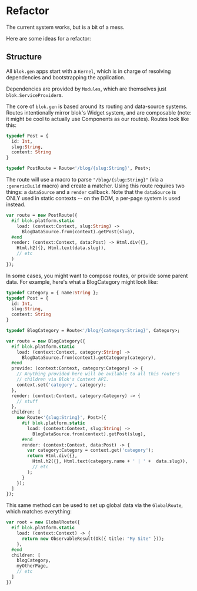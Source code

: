 Refactor
========

The current system works, but is a bit of a mess.

Here are some ideas for a refactor:

Structure
---------

All `blok.gen` apps start with a `Kernel`, which is in charge of resolving dependencies and bootstrapping the application.

Dependencies are provided by `Modules`, which are themselves just `blok.ServiceProvider`s.

The core of `blok.gen` is based around its routing and data-source systems. Routes intentionally mirror blok's Widget system, and are composable (note: it might be cool to actually use Components as our routes). Routes look like this:

```haxe
typedef Post = { 
  id: Int,
  slug:String,
  content: String
}

typedef PostRoute = Route<'/blog/{slug:String}', Post>;
```

The route will use a macro to parse `"/blog/{slug:String}"` (via a `:genericBuild` macro) and create a matcher. Using this route requires two things: a `dataSource` and a `render` callback. Note that the `dataSource` is ONLY used in static contexts -- on the DOM, a per-page system is used instead.

```haxe
var route = new PostRoute({
  #if blok.platform.static
    load: (context:Context, slug:String) -> 
      BlogDataSource.from(context).getPost(slug),
  #end
  render: (context:Context, data:Post) -> Html.div({},
    Html.h2({}, Html.text(data.slug)),
    // etc
  )
});
```

In some cases, you might want to compose routes, or provide some parent data. For example, here's what a BlogCategory might look like:

```haxe
typedef Category = { name:String };
typedef Post = { 
  id: Int,
  slug:String,
  content: String
}

typedef BlogCategory = Route<'/blog/{category:String}', Category>;

var route = new BlogCategory({
  #if blok.platform.static
    load: (context:Context, category:String) -> 
      BlogDataSource.from(context).getCategory(category),
  #end
  provide: (context:Context, category:Category) -> {
    // Anything provided here will be avilable to all this route's
    // children via Blok's Context API.
    context.set('category', category);
  },
  render: (context:Context, category:Category) -> {
    // stuff
  },
  children: [
    new Route<'{slug:String}', Post>({
      #if blok.platform.static
        load: (context:Context, slug:String) -> 
          BlogDataSource.from(context).getPost(slug),
      #end
      render: (context:Context, data:Post) -> {
        var category:Category = context.get('category');
        return Html.div({},
          Html.h2({}, Html.text(category.name + ' | ' +  data.slug)),
          // etc
        );
      }
    });
  ]
});
```

This same method can be used to set up global data via the `GlobalRoute`, which matches everything:

```haxe
var root = new GlobalRoute({
  #if blok.platform.static
    load: (context:Context) -> {
      return new ObservableResult(Ok({ title: "My Site" }));
    },
  #end
  children: [
    blogCategory,
    myOtherPage,
    // etc
  ]
})
```
